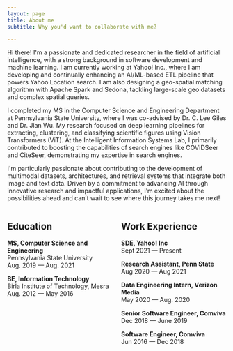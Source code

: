```yaml
---
layout: page
title: About me
subtitle: Why you'd want to collaborate with me?

---
```

Hi there! I'm a passionate and dedicated researcher in the field of artificial intelligence, with a strong background in software development and machine learning. I am currently working at Yahoo! Inc., where I am developing and continually enhancing an AI/ML-based ETL pipeline that powers Yahoo Location search. I am also designing a geo-spatial matching algorithm with Apache Spark and Sedona, tackling large-scale geo datasets and complex spatial queries.

I completed my MS in the Computer Science and Engineering Department at Pennsylvania State University, where I was co-advised by Dr. C. Lee Giles and Dr. Jian Wu. My research focused on deep learning pipelines for extracting, clustering, and classifying scientific figures using Vision Transformers (ViT). At the Intelligent Information Systems Lab, I primarily contributed to boosting the capabilities of search engines like COVIDSeer and CiteSeer, demonstrating my expertise in search engines.

I'm particularly passionate about contributing to the development of multimodal datasets, architectures, and retrieval systems that integrate both image and text data. Driven by a commitment to advancing AI through innovative research and impactful applications, I’m excited about the possibilities ahead and can’t wait to see where this journey takes me next!

<div style="display: flex; justify-content: space-between;">

<div style="flex: 1; padding-right: 10px;">

## Education

**MS, Computer Science and Engineering**  
Pennsylvania State University  
Aug. 2019  — Aug. 2021

**BE, Information Technology**  
Birla Institute of Technology, Mesra  
Aug. 2012 — May 2016

</div>

<div style="flex: 1; padding-left: 10px;">

## Work Experience

**SDE, Yahoo! Inc**  
Sept 2021 — Present

**Research Assistant, Penn State**  
Aug 2020 — Aug 2021

**Data Engineering Intern, Verizon Media**  
May 2020 — Aug. 2020

**Senior Software Engineer, Comviva**  
Dec 2018 — June 2019

**Software Engineer, Comviva**  
Jun 2016 — Dec 2018

</div>

</div>
